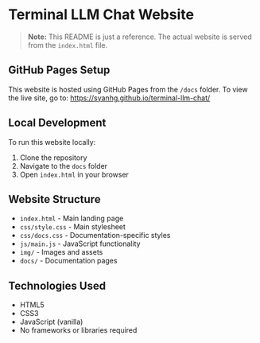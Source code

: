 # Terminal LLM Chat Website

> **Note:** This README is just a reference. The actual website is served from the `index.html` file.

## GitHub Pages Setup

This website is hosted using GitHub Pages from the `/docs` folder. To view the live site, go to:
https://syanhg.github.io/terminal-llm-chat/

## Local Development

To run this website locally:

1. Clone the repository
2. Navigate to the `docs` folder
3. Open `index.html` in your browser

## Website Structure

- `index.html` - Main landing page
- `css/style.css` - Main stylesheet
- `css/docs.css` - Documentation-specific styles
- `js/main.js` - JavaScript functionality
- `img/` - Images and assets
- `docs/` - Documentation pages

## Technologies Used

- HTML5
- CSS3
- JavaScript (vanilla)
- No frameworks or libraries required